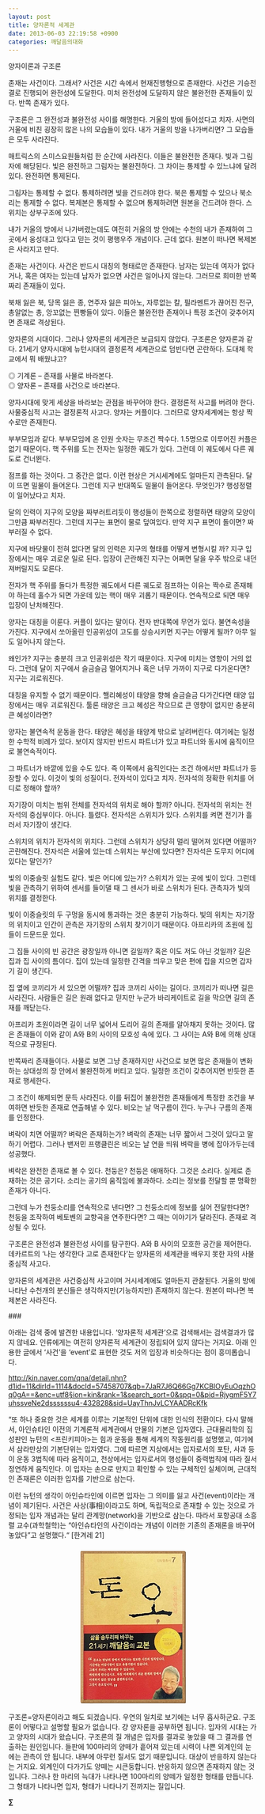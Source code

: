 ```yaml
---
layout: post
title: 양자론적 세계관
date: 2013-06-03 22:19:58 +0900
categories: 깨달음의대화
---
```

양자이론과 구조론 


  


존재는 사건이다. 그래서? 사건은 시간 속에서 현재진행형으로 존재한다. 사건은 기승전결로 진행되어 완전성에 도달한다. 미처 완전성에 도달하지 않은 불완전한 존재들이 있다. 반쪽 존재가 있다. 


  


구조론은 그 완전성과 불완전성 사이를 해명한다. 거울의 방에 들어섰다고 치자. 사면의 거울에 비친 굉장히 많은 나의 모습들이 있다. 내가 거울의 방을 나가버리면? 그 모습들은 모두 사라진다. 


  


매트릭스의 스미스요원들처럼 한 순간에 사라진다. 이들은 불완전한 존재다. 빛과 그림자에 해당된다. 빛은 완전하고 그림자는 불완전하다. 그 차이는 통제할 수 있느냐에 달려있다. 완전하면 통제된다. 


  


그림자는 통제할 수 없다. 통제하려면 빛을 건드려야 한다. 북은 통제할 수 있으나 북소리는 통제할 수 없다. 복제본은 통제할 수 없으며 통제하려면 원본을 건드려야 한다. 스위치는 상부구조에 있다. 


  


내가 거울의 방에서 나가버렸는데도 여전히 거울의 방 안에는 수천의 내가 존재하여 그곳에서 웅성대고 있다고 믿는 것이 평행우주 개념이다. 근데 없다. 원본이 떠나면 복제본은 사라지고 만다. 


  


존재는 사건이다. 사건은 반드시 대칭의 형태로만 존재한다. 남자는 있는데 여자가 없다거나, 혹은 여자는 있는데 남자가 없으면 사건은 일어나지 않는다. 그러므로 희미한 반쪽짜리 존재들이 있다. 


  


북채 잃은 북, 당목 잃은 종, 연주자 잃은 피아노, 자루없는 칼, 필라멘트가 끊어진 전구, 총알없는 총, 앙꼬없는 찐빵들이 있다. 이들은 불완전한 존재이나 특정 조건이 갖추어지면 존재로 격상된다. 


  


양자론의 시대이다. 그러나 양자론의 세계관은 보급되지 않았다. 구조론은 양자론과 같다. 21세기 양자시대에 뉴턴시대의 결정론적 세계관으로 덤빈다면 곤란하다. 도대체 학교에서 뭐 배웠냐고? 


  


◎ 기계론 – 존재를 사물로 바라본다.    
◎ 양자론 – 존재를 사건으로 바라본다. 


  


양자시대에 맞게 세상을 바라보는 관점을 바꾸어야 한다. 결정론적 사고를 버려야 한다. 사물중심적 사고는 결정론적 사고다. 양자는 커플이다. 그러므로 양자세계에는 항상 짝수로만 존재한다. 


  


부부모임과 같다. 부부모임에 온 인원 숫자는 무조건 짝수다. 1.5명으로 이루어진 커플은 없기 때문이다. 핵 주위를 도는 전자는 일정한 궤도가 있다. 그런데 이 궤도에서 다른 궤도로 건너뛴다. 


  


점프를 하는 것이다. 그 중간은 없다. 이런 현상은 거시세계에도 얼마든지 관측된다. 달이 뜨면 밀물이 들어온다. 그런데 지구 반대쪽도 밀물이 들어온다. 무엇인가? 행성정렬이 일어났다고 치자. 


  


달의 인력이 지구의 모양을 짜부러트리듯이 행성들이 한쪽으로 정렬하면 태양의 모양이 그만큼 짜부러진다. 그런데 지구는 표면이 물로 덮여있다. 만약 지구 표면이 돌이면? 짜부러질 수 없다.


  


지구에 바닷물이 전혀 없다면 달의 인력은 지구의 형태를 어떻게 변형시킬 까? 지구 입장에서는 매우 괴로운 일로 된다. 입장이 곤란해진 지구는 어쩌면 달을 우주 밖으로 내던져버릴지도 모른다.


  


전자가 핵 주위를 돌다가 특정한 궤도에서 다른 궤도로 점프하는 이유는 짝수로 존재해야 하는데 홀수가 되면 가운데 있는 핵이 매우 괴롭기 때문이다. 연속적으로 되면 매우 입장이 난처해진다. 


  


양자는 대칭을 이룬다. 커플이 있다는 말이다. 전자 반대쪽에 무언가 있다. 불연속성을 가진다. 지구에서 쏘아올린 인공위성이 고도를 상승시키면 지구는 어떻게 될까? 아무 일도 일어나지 않는다. 


  


왜인가? 지구는 충분히 크고 인공위성은 작기 때문이다. 지구에 미치는 영향이 거의 없다. 그런데 달이 지구에서 슬금슬금 멀어지거나 혹은 너무 가까이 지구로 다가온다면? 지구는 괴로워진다. 


  


대칭을 유지할 수 없기 때문이다. 핼리혜성이 태양을 향해 슬금슬금 다가간다면 태양 입장에서는 매우 괴로워진다. 툴론 태양은 크고 혜성은 작으므로 큰 영향이 없지만 충분히 큰 혜성이라면? 


  


양자는 불연속적 운동을 한다. 태양은 혜성을 태양계 밖으로 날려버린다. 여기에는 일정한 수학적 비례가 있다. 보이지 않지만 반드시 파트너가 있고 파트너와 동시에 움직이므로 불연속적이다. 


  


그 파트너가 바깥에 있을 수도 있다. 즉 이쪽에서 움직인다는 조건 하에서만 파트너가 등장할 수 있다. 이것이 빛의 성질이다. 전자석이 있다고 치자. 전자석의 정확한 위치를 어디로 정해야 할까? 


  


자기장이 미치는 범위 전체를 전자석의 위치로 해야 할까? 아니다. 전자석의 위치는 전자석의 중심부이다. 아니다. 틀렸다. 전자석은 스위치가 있다. 스위치를 켜면 전기가 흘러서 자기장이 생긴다. 


  


스위치의 위치가 전자석의 위치다. 그런데 스위치가 상당히 멀리 떨어져 있다면 어떨까? 곤란해진다. 전자석은 서울에 있는데 스위치는 부산에 있다면? 전자석은 도무지 어디에 있다는 말인가? 


  


빛의 이중슬릿 실험도 같다. 빛은 어디에 있는가? 스위치가 있는 곳에 빛이 있다. 그런데 빛을 관측하기 위하여 센서를 들이댈 때 그 센서가 바로 스위치가 된다. 관측자가 빛의 위치를 결정한다. 


  


빛이 이중슬릿의 두 구멍을 동시에 통과하는 것은 충분히 가능하다. 빛의 위치는 자기장의 위치이고 인간이 관측은 자기장의 스위치 찾기이기 때문이다. 아프리카의 초원에 집들이 드문드문 있다. 


  


그 집들 사이의 빈 공간은 광장일까 아니면 길일까? 혹은 이도 저도 아닌 것일까? 길은 집과 집 사이의 틈이다. 집이 있는데 일정한 간격을 띄우고 맞은 편에 집을 지으면 갑자기 길이 생긴다. 


  


집 옆에 코끼리가 서 있으면 어떨까? 집과 코끼리 사이는 길이다. 코끼리가 떠나면 길은 사라진다. 사람들은 길은 원래 없다고 믿지만 누군가 바리케이트로 길을 막으면 길의 존재를 깨닫는다.


  


아프리카 초원이라면 길이 너무 넓어서 도리어 길의 존재를 알아채지 못하는 것이다. 많은 존재들이 이와 같이 A와 B의 사이의 모호성 속에 있다. 그 사이는 A와 B에 의해 상대적으로 규정된다. 


  


반쪽짜리 존재들이다. 사물로 보면 그냥 존재하지만 사건으로 보면 많은 존재들이 변화하는 상대성의 장 안에서 불완전하게 버티고 있다. 일정한 조건이 갖추어지면 반듯한 존재로 행세한다. 


  


그 조건이 해제되면 문득 사라진다. 이를 뒤집어 불완전한 존재들에게 특정한 조건을 부여하면 반듯한 존재로 연출해낼 수 있다. 비오는 날 먹구름이 낀다. 누구나 구름의 존재를 인정한다. 


  


벼락이 치면 어떨까? 벼락은 존재하는가? 벼락의 존재는 너무 짧아서 그것이 있다고 말하기 어렵다. 그러나 밴저민 프랭클린은 비오는 날 연을 띄워 벼락을 병에 잡아가두는데 성공했다. 


  


벼락은 완전한 존재로 볼 수 있다. 천둥은? 천둥은 애매하다. 그것은 소리다. 실제로 존재하는 것은 공기다. 소리는 공기의 움직임에 불과하다. 소리는 정보를 전달할 뿐 명확한 존재가 아니다. 


  


그런데 누가 천둥소리를 연속적으로 낸다면? 그 천둥소리에 정보를 실어 전달한다면? 천둥을 조작하여 베토벤의 교향곡을 연주한다면? 그 때는 이야기가 달라진다. 존재로 격상될 수 있다. 


  


구조론은 완전성과 불완전성 사이를 탐구한다. A와 B 사이의 모호한 공간을 제어한다. 데카르트의 ‘나는 생각한다 고로 존재한다’는 양자론의 세계관을 배우지 못한 자의 사물중심적 사고다.


  


양자론의 세계관은 사건중심적 사고이며 거시세계에도 얼마든지 관찰된다. 거울의 방에 나타난 수천개의 분신들은 생각하지만(기능하지만) 존재하지 않는다. 원본이 떠나면 복제본은 사라진다. 


  


\### 


  


아래는 검색 중에 발견한 내용입니다. ‘양자론적 세계관’으로 검색해서는 검색결과가 많지 않네요. 인류에게는 여전히 양자론적 세계관이 정립되어 있지 않다는 거지요. 아래 인용한 글에서 ‘사건’을 ‘event’로 표현한 것도 저의 입장과 비슷하다는 점이 흥미롭습니다. 


  


http://kin.naver.com/qna/detail.nhn?d1id=11&dirId=1114&docId=57458707&qb=7JaR7J6Q66Gg7KCBIOyEuOqzhOq0gA==&enc=utf8§ion=kin&rank=1&search_sort=0&spq=0&pid=RjygmF5Y7uhssveNe2dssssssu4-432828&sid=UayThnJvLCYAADRcKfk


  


“또 하나 중요한 것은 세계를 이루는 기본적인 단위에 대한 인식의 전환이다. 다시 말해서, 아인슈타인 이전의 기계론적 세계관에서 만물의 기본은 입자였다. 근대물리학의 집성판인 뉴턴의 <프린키피아>는 힘과 운동을 통해 세계의 작동원리를 설명했고, 여기에서 삼라만상의 기본단위는 입자였다. 그에 따르면 지상에서는 입자로서의 포탄, 사과 등이 운동 3법칙에 따라 움직이고, 천상에서는 입자로서의 행성들이 중력법칙에 따라 질서정연하게 움직인다. 이 입자는 손으로 만지고 확인할 수 있는 구체적인 실체이며, 근대적인 존재론은 이러한 입자를 기반으로 삼는다.


  


이런 뉴턴의 생각이 아인슈타인에 이르면 입자는 그 의미를 잃고 사건(event)이라는 개념이 제기된다. 사건은 사상(事相)이라고도 하며, 독립적으로 존재할 수 있는 것으로 가정되는 입자 개념과는 달리 관계망(network)을 기반으로 삼는다. 따라서 포항공대 소흥렬 교수(과학철학)는 “아인슈타인의 사건이라는 개념이 이러한 기존의 존재론을 바꾸어놓았다”고 설명했다.“ [한겨레 21]


  






 ###


  




<p align="center">
  <a href="?mid=DonOh"><img alt="345678.jpg" src="files/attach/images/198/727/315/55.JPG" /> <br /></a>
</p>

 구조론=양자론이라고 해도 되겠습니다. 우연의 일치로 보기에는 너무 흡사하군요. 구조론이 어떻다고 설명할 필요가 없습니다. 걍 양자론을 공부하면 됩니다. 입자의 시대는 가고 양자의 시대가 왔습니다. 구조론의 질 개념은 입자를 결과로 놓았을 때 그 결과를 연출하는 원인입니다. 들판에 100마리의 양떼가 흩어져 있는데 시력이 나쁜 외계인의 눈에는 관측이 안 됩니다. 내부에 아무런 질서도 없기 때문입니다. 대상이 반응하지 않는다는 거지요. 외계인이 다가가도 양떼는 시큰둥합니다. 반응하지 않으면 존재하지 않는 것입니다. 그러나 한 마리의 늑대가 나타나면 100마리의 양떼가 일정한 형태를 만듭니다. 그 형태가 나타나면 입자, 형태가 나타나기 전까지는 질입니다. 



**∑**